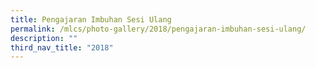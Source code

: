 ```yaml
---
title: Pengajaran Imbuhan Sesi Ulang
permalink: /mlcs/photo-gallery/2018/pengajaran-imbuhan-sesi-ulang/
description: ""
third_nav_title: "2018"
---
```

